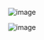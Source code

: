 ![image](https://user-images.githubusercontent.com/111038642/191808353-16b758d0-b327-405c-94c6-db2fc5c93352.png)

![image](https://user-images.githubusercontent.com/111038642/191808059-8c22cb25-c6e9-4ad3-80fb-7f93df03c004.png)
